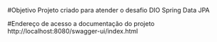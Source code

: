 #Objetivo
Projeto criado para atender o desafio DIO Spring Data JPA

#Endereço de acesso a documentação do projeto
http://localhost:8080/swagger-ui/index.html
